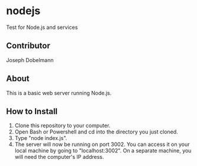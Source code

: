 # nodejs
Test for Node.js and services
## Contributor
Joseph Dobelmann
## About
This is a basic web server running Node.js.
## How to Install
1. Clone this repository to your computer.
2. Open Bash or Powershell and cd into the directory you just cloned.
3. Type "node index.js".
4. The server will now be running on port 3002.  You can access it on your local machine by going to "localhost:3002".  On a separate machine, you will need the computer's IP address.